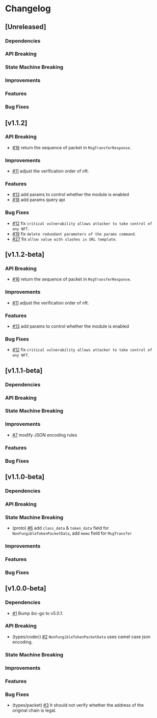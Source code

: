<!--
Guiding Principles:

Changelogs are for humans, not machines.
There should be an entry for every single version.
The same types of changes should be grouped.
Versions and sections should be linkable.
The latest version comes first.
The release date of each version is displayed.
Mention whether you follow Semantic Versioning.

Usage:

Change log entries are to be added to the Unreleased section under the
appropriate stanza (see below). Each entry should ideally include a tag and
the Github issue reference in the following format:

* (<tag>) \#<issue-number> message

The issue numbers will later be link-ified during the release process so you do
not have to worry about including a link manually, but you can if you wish.

Types of changes (Stanzas):

"Features" for new features.
"Improvements" for changes in existing functionality.
"Deprecated" for soon-to-be removed features.
"Bug Fixes" for any bug fixes.
"Client Breaking" for breaking CLI commands and REST routes used by end-users.
"API Breaking" for breaking exported APIs used by developers building on SDK.
"State Machine Breaking" for any changes that result in a different AppState given same genesisState and txList.
Ref: https://keepachangelog.com/en/1.0.0/
-->

# Changelog

## [Unreleased]

### Dependencies

### API Breaking

### State Machine Breaking

### Improvements

### Features

### Bug Fixes

## [v1.1.2]

### API Breaking

* [\#16](https://github.com/bianjieai/nft-transfer/pull/16) return the sequence of packet in `MsgTransferResponse`.

### Improvements

* [\#11](https://github.com/bianjieai/nft-transfer/pull/11) adjust the verification order of nft.

### Features

* [\#13](https://github.com/bianjieai/nft-transfer/pull/13) add params to control whether the module is enabled
* [\#18](https://github.com/bianjieai/nft-transfer/pull/13) add params query api

### Bug Fixes

* [\#12](https://github.com/bianjieai/nft-transfer/pull/12) fix `critical vulnerability allows attacker to take control of any NFT`.
* [\#19](https://github.com/bianjieai/nft-transfer/pull/19) fix `delete redundant parameters of the params command`.
* [\#27](https://github.com/bianjieai/nft-transfer/pull/27) fix `allow value with slashes in URL template`.

## [v1.1.2-beta]

### API Breaking

* [\#16](https://github.com/bianjieai/nft-transfer/pull/16) return the sequence of packet in `MsgTransferResponse`.

### Improvements

* [\#11](https://github.com/bianjieai/nft-transfer/pull/11) adjust the verification order of nft.

### Features

* [\#13](https://github.com/bianjieai/nft-transfer/pull/13) add params to control whether the module is enabled

### Bug Fixes

* [\#12](https://github.com/bianjieai/nft-transfer/pull/12) fix `critical vulnerability allows attacker to take control of any NFT`.

## [v1.1.1-beta]

### Dependencies

### API Breaking

### State Machine Breaking

### Improvements

* [\#7](https://github.com/bianjieai/nft-transfer/pull/7) modify JSON encoding rules

### Features

### Bug Fixes

## [v1.1.0-beta]

### Dependencies

### API Breaking

### State Machine Breaking

* (proto) [\#6](https://github.com/bianjieai/nft-transfer/pull/6) add `class_data` & `token_data` field for `NonFungibleTokenPacketData`, add `memo` field for `MsgTransfer`

### Improvements

### Features

### Bug Fixes

## [v1.0.0-beta]

### Dependencies

* [\#1](https://github.com/bianjieai/nft-transfer/pull/1) Bump ibc-go to v5.0.1.

### API Breaking

* (types/codec) [\#2](https://github.com/bianjieai/nft-transfer/pull/2) `NonFungibleTokenPacketData` uses camel case json encoding.

### State Machine Breaking

### Improvements

### Features

### Bug Fixes

* (types/packet) [\#3](https://github.com/bianjieai/nft-transfer/pull/3) It should not verify whether the address of the original chain is legal.
